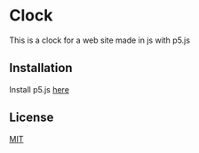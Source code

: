 # Clock

This is a clock for a web site made in js with p5.js

## Installation

Install p5.js [here](https://p5js.org/)

## License
[MIT](https://choosealicense.com/licenses/mit/)
